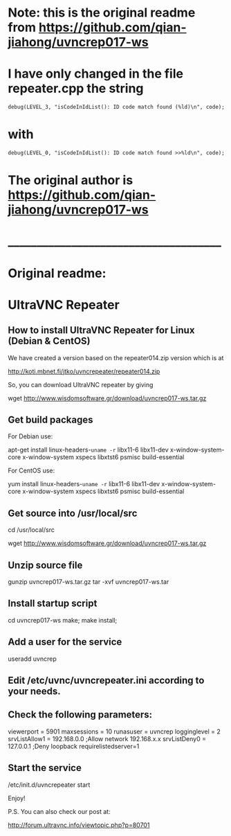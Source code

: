 # Note: this is the original readme from https://github.com/qian-jiahong/uvncrep017-ws
# I have only changed in the file repeater.cpp the string 
```
debug(LEVEL_3, "isCodeInIdList(): ID code match found (%ld)\n", code);
```
# with
```
debug(LEVEL_0, "isCodeInIdList(): ID code match found >>%ld\n", code);
```
# The original author is https://github.com/qian-jiahong/uvncrep017-ws
# _____________________________________
# Original readme:

# UltraVNC Repeater

## How to install UltraVNC Repeater for Linux (Debian & CentOS)

We have created a version based on the repeater014.zip version which is at

http://koti.mbnet.fi/jtko/uvncrepeater/repeater014.zip

So, you can download UltraVNC repeater by giving 

wget http://www.wisdomsoftware.gr/download/uvncrep017-ws.tar.gz

## Get build packages
For Debian use:

apt-get install linux-headers-`uname -r` libx11-6 libx11-dev x-window-system-core x-window-system xspecs libxtst6 psmisc build-essential

For CentOS use:

yum install linux-headers-`uname -r` libx11-6 libx11-dev x-window-system-core x-window-system xspecs libxtst6 psmisc build-essential

## Get source into /usr/local/src

cd /usr/local/src

wget http://www.wisdomsoftware.gr/download/uvncrep017-ws.tar.gz


## Unzip source file
gunzip uvncrep017-ws.tar.gz
tar -xvf uvncrep017-ws.tar

## Install startup script
cd uvncrep017-ws
make; make install;

## Add a user for the service
useradd uvncrep

## Edit /etc/uvnc/uvncrepeater.ini according to your needs.
## Check the following parameters:
viewerport = 5901
maxsessions = 10
runasuser = uvncrep
logginglevel = 2
srvListAllow1 = 192.168.0.0 ;Allow network 192.168.x.x
srvListDeny0 = 127.0.0.1 ;Deny loopback
requirelistedserver=1

## Start the service
/etc/init.d/uvncrepeater start

Enjoy!

P.S. You can also check our post at:

http://forum.ultravnc.info/viewtopic.php?p=80701

